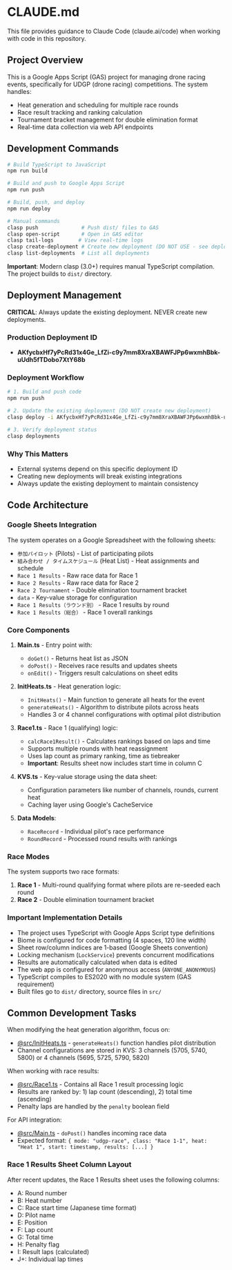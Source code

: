 # CLAUDE.md

This file provides guidance to Claude Code (claude.ai/code) when working with code in this repository.

## Project Overview

This is a Google Apps Script (GAS) project for managing drone racing events, specifically for UDGP (drone racing) competitions. The system handles:
- Heat generation and scheduling for multiple race rounds
- Race result tracking and ranking calculation
- Tournament bracket management for double elimination format
- Real-time data collection via web API endpoints

## Development Commands

```bash
# Build TypeScript to JavaScript
npm run build

# Build and push to Google Apps Script
npm run push

# Build, push, and deploy
npm run deploy

# Manual commands
clasp push              # Push dist/ files to GAS
clasp open-script       # Open in GAS editor
clasp tail-logs        # View real-time logs
clasp create-deployment # Create new deployment (DO NOT USE - see deployment section)
clasp list-deployments  # List all deployments
```

**Important**: Modern clasp (3.0+) requires manual TypeScript compilation. The project builds to `dist/` directory.

## Deployment Management

**CRITICAL**: Always update the existing deployment. NEVER create new deployments.

### Production Deployment ID
- **AKfycbxHf7yPcRd31x4Ge_LfZi-c9y7mm8XraXBAWFJPp6wxmhBbk-uUdh5fTDobo7XtY68b**

### Deployment Workflow
```bash
# 1. Build and push code
npm run push

# 2. Update the existing deployment (DO NOT create new deployment)
clasp deploy -i AKfycbxHf7yPcRd31x4Ge_LfZi-c9y7mm8XraXBAWFJPp6wxmhBbk-uUdh5fTDobo7XtY68b -d "Description of changes"

# 3. Verify deployment status
clasp deployments
```

### Why This Matters
- External systems depend on this specific deployment ID
- Creating new deployments will break existing integrations
- Always update the existing deployment to maintain consistency

## Code Architecture

### Google Sheets Integration
The system operates on a Google Spreadsheet with the following sheets:
- `参加パイロット` (Pilots) - List of participating pilots
- `組み合わせ / タイムスケジュール` (Heat List) - Heat assignments and schedule
- `Race 1 Results` - Raw race data for Race 1
- `Race 2 Results` - Raw race data for Race 2  
- `Race 2 Tournament` - Double elimination tournament bracket
- `data` - Key-value storage for configuration
- `Race 1 Results（ラウンド別）` - Race 1 results by round
- `Race 1 Results（総合）` - Race 1 overall rankings

### Core Components

1. **Main.ts** - Entry point with:
   - `doGet()` - Returns heat list as JSON
   - `doPost()` - Receives race results and updates sheets
   - `onEdit()` - Triggers result calculations on sheet edits

2. **InitHeats.ts** - Heat generation logic:
   - `InitHeats()` - Main function to generate all heats for the event
   - `generateHeats()` - Algorithm to distribute pilots across heats
   - Handles 3 or 4 channel configurations with optimal pilot distribution

3. **Race1.ts** - Race 1 (qualifying) logic:
   - `calcRace1Result()` - Calculates rankings based on laps and time
   - Supports multiple rounds with heat reassignment
   - Uses lap count as primary ranking, time as tiebreaker
   - **Important**: Results sheet now includes start time in column C

4. **KVS.ts** - Key-value storage using the data sheet:
   - Configuration parameters like number of channels, rounds, current heat
   - Caching layer using Google's CacheService

5. **Data Models**:
   - `RaceRecord` - Individual pilot's race performance
   - `RoundRecord` - Processed round results with rankings

### Race Modes

The system supports two race formats:
1. **Race 1** - Multi-round qualifying format where pilots are re-seeded each round
2. **Race 2** - Double elimination tournament bracket

### Important Implementation Details

- The project uses TypeScript with Google Apps Script type definitions
- Biome is configured for code formatting (4 spaces, 120 line width)
- Sheet row/column indices are 1-based (Google Sheets convention)
- Locking mechanism (`LockService`) prevents concurrent modifications
- Results are automatically calculated when data is edited
- The web app is configured for anonymous access (`ANYONE_ANONYMOUS`)
- TypeScript compiles to ES2020 with no module system (GAS requirement)
- Built files go to `dist/` directory, source files in `src/`

## Common Development Tasks

When modifying the heat generation algorithm, focus on:
- [@src/InitHeats.ts](src/InitHeats.ts) - `generateHeats()` function handles pilot distribution
- Channel configurations are stored in KVS: 3 channels (5705, 5740, 5800) or 4 channels (5695, 5725, 5790, 5820)

When working with race results:
- [@src/Race1.ts](src/Race1.ts) - Contains all Race 1 result processing logic
- Results are ranked by: 1) lap count (descending), 2) total time (ascending)
- Penalty laps are handled by the `penalty` boolean field

For API integration:
- [@src/Main.ts](src/Main.ts) - `doPost()` handles incoming race data
- Expected format: `{ mode: "udgp-race", class: "Race 1-1", heat: "Heat 1", start: timestamp, results: [...] }`

### Race 1 Results Sheet Column Layout

After recent updates, the Race 1 Results sheet uses the following columns:
- A: Round number
- B: Heat number  
- C: Race start time (Japanese time format)
- D: Pilot name
- E: Position
- F: Lap count
- G: Total time
- H: Penalty flag
- I: Result laps (calculated)
- J+: Individual lap times